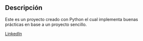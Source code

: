 ## Descripción

Este es un proyecto creado con Python el cual implementa buenas prácticas en base a un proyecto sencillo.

[LinkedIn](www.linkedin.com/in/raulsantosdev)
